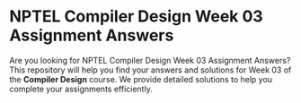 # NPTEL Compiler Design Week 03 Assignment Answers

Are you looking for NPTEL Compiler Design Week 03 Assignment Answers? This repository will help you find your answers and solutions for Week 03 of the **Compiler Design** course. We provide detailed solutions to help you complete your assignments efficiently.